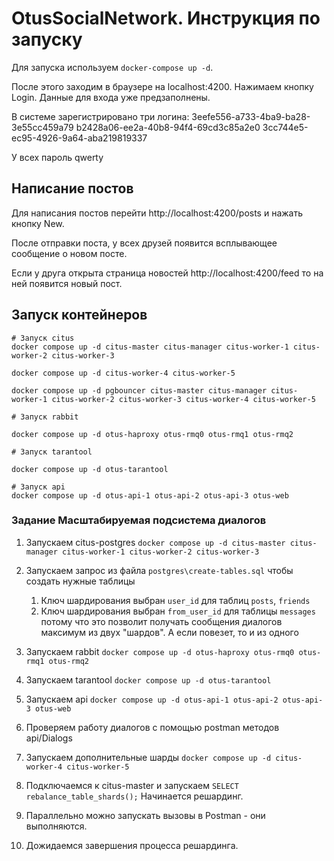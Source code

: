 # OtusSocialNetwork. Инструкция по запуску

Для запуска используем `docker-compose up -d`.

После этого заходим в браузере на localhost:4200.
Нажимаем кнопку Login. Данные для входа уже предзаполнены.

В системе зарегистрировано три логина:
3eefe556-a733-4ba9-ba28-3e55cc459a79
b2428a06-ee2a-40b8-94f4-69cd3c85a2e0
3cc744e5-ec95-4926-9a64-aba219819337

У всех пароль qwerty

## Написание постов

Для написания постов перейти http://localhost:4200/posts и нажать кнопку New.

После отправки поста, у всех друзей появится всплывающее сообщение о новом посте.

Если у друга открыта страница новостей http://localhost:4200/feed то на ней появится новый пост.

## Запуск контейнеров

```
# Запуск citus
docker compose up -d citus-master citus-manager citus-worker-1 citus-worker-2 citus-worker-3

docker compose up -d citus-worker-4 citus-worker-5

docker compose up -d pgbouncer citus-master citus-manager citus-worker-1 citus-worker-2 citus-worker-3 citus-worker-4 citus-worker-5

# Запуск rabbit

docker compose up -d otus-haproxy otus-rmq0 otus-rmq1 otus-rmq2

# Запуск tarantool

docker compose up -d otus-tarantool

# Запуск api
docker compose up -d otus-api-1 otus-api-2 otus-api-3 otus-web

```

### Задание Масштабируемая подсистема диалогов

1. Запускаем citus-postgres `docker compose up -d citus-master citus-manager citus-worker-1 citus-worker-2 citus-worker-3`
2. Запускаем запрос из файла `postgres\create-tables.sql` чтобы создать нужные таблицы
   1. Ключ шардирования выбран `user_id` для таблиц `posts`, `friends`
   2. Ключ шардирования выбран `from_user_id` для таблицы `messages` потому что это позволит получать сообщения диалогов максимум из двух "шардов". А если повезет, то и из одного

3. Запускаем rabbit `docker compose up -d otus-haproxy otus-rmq0 otus-rmq1 otus-rmq2`
4. Запускаем tarantool `docker compose up -d otus-tarantool`
5. Запускаем api `docker compose up -d otus-api-1 otus-api-2 otus-api-3 otus-web`
6. Проверяем работу диалогов с помощью postman методов api/Dialogs
7. Запускаем дополнительные шарды `docker compose up -d citus-worker-4 citus-worker-5`
8. Подключаемся к citus-master и запускаем `SELECT rebalance_table_shards();` Начинается решардинг.
9. Параллельно можно запускать вызовы в Postman - они выполняются.
10. Дожидаемся завершения процесса решардинга.



